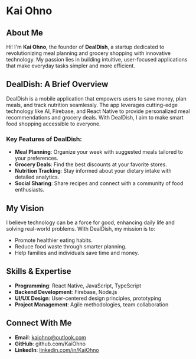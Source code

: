 # Kai Ohno

## About Me

Hi! I'm **Kai Ohno**, the founder of **DealDish**, a startup dedicated to revolutionizing meal planning and grocery shopping with innovative technology. My passion lies in building intuitive, user-focused applications that make everyday tasks simpler and more efficient.

## DealDish: A Brief Overview

DealDish is a mobile application that empowers users to save money, plan meals, and track nutrition seamlessly. The app leverages cutting-edge technology like AI, Firebase, and React Native to provide personalized meal recommendations and grocery deals. With DealDish, I aim to make smart food shopping accessible to everyone.

### Key Features of DealDish:

- **Meal Planning**: Organize your week with suggested meals tailored to your preferences.
- **Grocery Deals**: Find the best discounts at your favorite stores.
- **Nutrition Tracking**: Stay informed about your dietary intake with detailed analytics.
- **Social Sharing**: Share recipes and connect with a community of food enthusiasts.

## My Vision

I believe technology can be a force for good, enhancing daily life and solving real-world problems. With DealDish, my mission is to:

- Promote healthier eating habits.
- Reduce food waste through smarter planning.
- Help families and individuals save time and money.

## Skills & Expertise

- **Programming**: React Native, JavaScript, TypeScript
- **Backend Development**: Firebase, Node.js
- **UI/UX Design**: User-centered design principles, prototyping
- **Project Management**: Agile methodologies, team collaboration

## Connect With Me

- **Email**: [kaiohno@outlook.com](mailto\:kaiohno@outlook.com)
- **GitHub**: github.com/KaiOhno
- **LinkedIn**: [linkedin.com/in/KaiOhno](https://linkedin.com/in/kaiohno)

##

